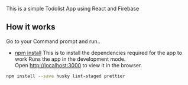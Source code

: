 This is a simple Todolist App using React and Firebase

## How it works

Go to your Command prompt and run.. 
  - [npm install](#npm-install)
 This is to install the dependencies required for the app to work
Runs the app in the development mode.<br>
Open [http://localhost:3000](http://localhost:3000) to view it in the browser.

```sh
npm install --save husky lint-staged prettier
```
